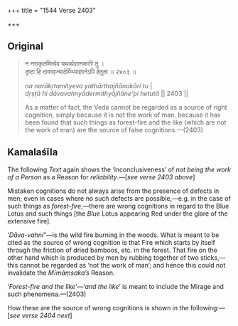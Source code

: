 +++
title = "1544 Verse 2403"

+++
## Original 
>
> न नराकृतमित्येव यथार्थज्ञानकारि तु ।  
> दृष्टा हि दाववह्न्यादेर्मिथ्याज्ञानेऽपि हेतुता ॥ २४०३ ॥ 
>
> *na narākṛtamityeva yathārthajñānakāri tu* \|  
> *dṛṣṭā hi dāvavahnyādermithyājñāne'pi hetutā* \|\| 2403 \|\| 
>
> As a matter of fact, the Veda cannot be regarded as a source of right cognition, simply because it is not the work of man. because it has been found that such things as forest-fire and the like (which are not the work of man) are the source of false cognitions.—(2403)



## Kamalaśīla

The following *Text* again shows the ‘inconclusiveness’ of *not being the work of a Person* as a Reason for *reliability*.—[*see verse 2403 above*]

Mistaken cognitions do not always arise from the presence of defects in men; even in cases where no such defects are possible,—e.g. in the case of such things as *forest-fire*,—there are wrong cognitions in regard to the Blue Lotus and such things [the *Blue* Lotus appearing Red under the glare of the extensive fire].

‘*Dāva-vahni*”—is the wild fire burning in the woods. What is meant to be cited as the source of wrong cognition is that Fire which starts by itself through the friction of dried bamboos, etc. in the forest. That fire on the other hand which is produced by men by rubbing together of two sticks,—this cannot be regarded as ‘not the work of man’; and hence this could not invalidate the *Mīmāṃsaka’s* Reason.

‘*Forest-fire and the like*’—‘*and the like*’ is meant to include the Mirage and such phenomena.—(2403)

How these are the source of wrong cognitions is shown in the following:—[*see verse 2404 next*]


